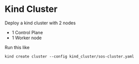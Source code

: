 # Kind Cluster

Deploy a kind cluster with 2 nodes
- 1 Control Plane
- 1 Worker node

Run this like
```
kind create cluster --config kind_cluster/sos-cluster.yaml       
```